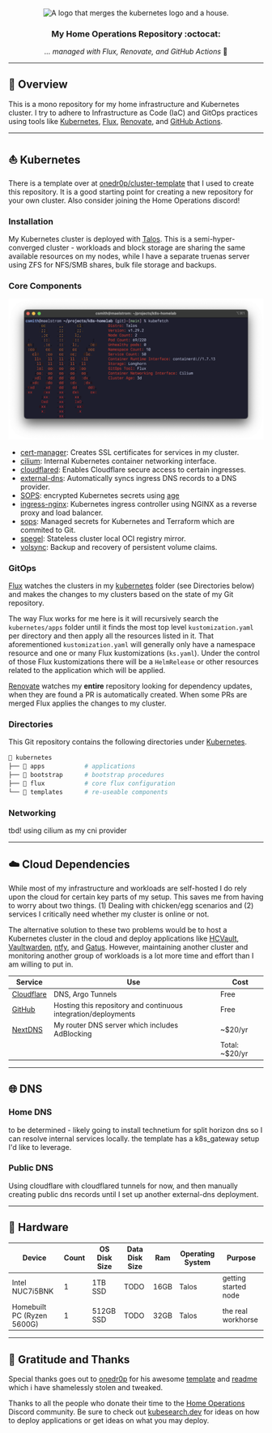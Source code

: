 <div align="center">

<img alt="A logo that merges the kubernetes logo and a house." src="https://raw.githubusercontent.com/onedr0p/home-ops/main/docs/src/assets/logo.png" align="center" width="144px" height="144px"/>

### My Home Operations Repository :octocat:

_... managed with Flux, Renovate, and GitHub Actions_ 🤖

</div>

---

## 📖 Overview

This is a mono repository for my home infrastructure and Kubernetes cluster. I try to adhere to Infrastructure as Code (IaC) and GitOps practices using tools like [Kubernetes](https://kubernetes.io/), [Flux](https://github.com/fluxcd/flux2), [Renovate](https://github.com/renovatebot/renovate), and [GitHub Actions](https://github.com/features/actions).

---

## ⛵ Kubernetes

There is a template over at [onedr0p/cluster-template](https://github.com/onedr0p/cluster-template) that I used to create this repository. It is a good starting point for creating a new repository for your own cluster. Also consider joining the Home Operations discord!

### Installation

My Kubernetes cluster is deployed with [Talos](https://www.talos.dev). This is a semi-hyper-converged cluster - workloads and block storage are sharing the same available resources on my nodes, while I have a separate truenas server using ZFS for NFS/SMB shares, bulk file storage and backups.

### Core Components

![a screenshot of the output of kubefetch. talos is my k8s distro, 2 nodes for now, longhorn for storage, flux for gitops, and cilium for cni. shoutout to my screen reader users. stay cool out there.](image.png)

- [cert-manager](https://github.com/cert-manager/cert-manager): Creates SSL certificates for services in my cluster.
- [cilium](https://github.com/cilium/cilium): Internal Kubernetes container networking interface.
- [cloudflared](https://github.com/cloudflare/cloudflared): Enables Cloudflare secure access to certain ingresses.
- [external-dns](https://github.com/kubernetes-sigs/external-dns): Automatically syncs ingress DNS records to a DNS provider.
- [SOPS](https://github.com/getsops/sops): encrypted Kubernetes secrets using [age](https://github.com/FiloSottile/age)
- [ingress-nginx](https://github.com/kubernetes/ingress-nginx): Kubernetes ingress controller using NGINX as a reverse proxy and load balancer.
- [sops](https://github.com/getsops/sops): Managed secrets for Kubernetes and Terraform which are commited to Git.
- [spegel](https://github.com/XenitAB/spegel): Stateless cluster local OCI registry mirror.
- [volsync](https://github.com/backube/volsync): Backup and recovery of persistent volume claims.

### GitOps

[Flux](https://github.com/fluxcd/flux2) watches the clusters in my [kubernetes](./kubernetes/) folder (see Directories below) and makes the changes to my clusters based on the state of my Git repository.

The way Flux works for me here is it will recursively search the `kubernetes/apps` folder until it finds the most top level `kustomization.yaml` per directory and then apply all the resources listed in it. That aforementioned `kustomization.yaml` will generally only have a namespace resource and one or many Flux kustomizations (`ks.yaml`). Under the control of those Flux kustomizations there will be a `HelmRelease` or other resources related to the application which will be applied.

[Renovate](https://github.com/renovatebot/renovate) watches my **entire** repository looking for dependency updates, when they are found a PR is automatically created. When some PRs are merged Flux applies the changes to my cluster.

### Directories

This Git repository contains the following directories under [Kubernetes](./kubernetes/).

```sh
📁 kubernetes
├── 📁 apps           # applications
├── 📁 bootstrap      # bootstrap procedures
├── 📁 flux           # core flux configuration
└── 📁 templates      # re-useable components
```


### Networking

tbd! using cilium as my cni provider

---

## ☁️ Cloud Dependencies

While most of my infrastructure and workloads are self-hosted I do rely upon the cloud for certain key parts of my setup. This saves me from having to worry about two things. (1) Dealing with chicken/egg scenarios and (2) services I critically need whether my cluster is online or not.

The alternative solution to these two problems would be to host a Kubernetes cluster in the cloud and deploy applications like [HCVault](https://www.vaultproject.io/), [Vaultwarden](https://github.com/dani-garcia/vaultwarden), [ntfy](https://ntfy.sh/), and [Gatus](https://gatus.io/). However, maintaining another cluster and monitoring another group of workloads is a lot more time and effort than I am willing to put in.

| Service                                         | Use                                                               | Cost           |
|-------------------------------------------------|-------------------------------------------------------------------|----------------|
| [Cloudflare](https://www.cloudflare.com/)         | DNS, Argo Tunnels                                                 | Free           |
| [GitHub](https://github.com/)                   | Hosting this repository and continuous integration/deployments    | Free           |
| [NextDNS](https://nextdns.io/)                  | My router DNS server which includes AdBlocking                    | ~$20/yr        |
|                                                 |                                                                   | Total: ~$20/yr |

---

## 🌐 DNS

### Home DNS

to be determined - likely going to install technetium for split horizon dns so I can resolve internal services locally. the template has a k8s_gateway setup I'd like to leverage.

### Public DNS

Using cloudflare with cloudflared tunnels for now, and then manually creating public dns records until I set up another external-dns deployment.

---

## 🔧 Hardware

| Device                      | Count | OS Disk Size | Data Disk Size              | Ram  | Operating System | Purpose                |
|-----------------------------|-------|--------------|-----------------------------|------|------------------|------------------------|
| Intel NUC7i5BNK             | 1     | 1TB SSD      | TODO                        | 16GB | Talos            | getting started node   |
| Homebuilt PC (Ryzen 5600G)  | 1     | 512GB SSD    | TODO                        | 32GB | Talos            | the real workhorse     |


---

## 🤝 Gratitude and Thanks

Special thanks goes out to [onedr0p](https://github.com/onedr0p) for his awesome [template](https://github.com/onedr0p/cluster-template) and [readme](https://github.com/onedr0p/home-ops) which i have shamelessly stolen and tweaked.

Thanks to all the people who donate their time to the [Home Operations](https://discord.gg/home-operations) Discord community. Be sure to check out [kubesearch.dev](https://kubesearch.dev/) for ideas on how to deploy applications or get ideas on what you may deploy.
